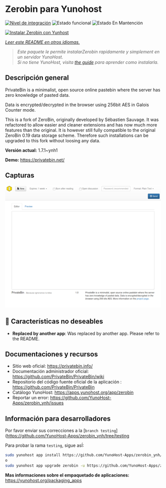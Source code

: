 <!--
Este archivo README esta generado automaticamente<https://github.com/YunoHost/apps/tree/master/tools/readme_generator>
No se debe editar a mano.
-->

# Zerobin para Yunohost

[![Nivel de integración](https://dash.yunohost.org/integration/zerobin.svg)](https://ci-apps.yunohost.org/ci/apps/zerobin/) ![Estado funcional](https://ci-apps.yunohost.org/ci/badges/zerobin.status.svg) ![Estado En Mantención](https://ci-apps.yunohost.org/ci/badges/zerobin.maintain.svg)

[![Instalar Zerobin con Yunhost](https://install-app.yunohost.org/install-with-yunohost.svg)](https://install-app.yunohost.org/?app=zerobin)

*[Leer este README en otros idiomas.](./ALL_README.md)*

> *Este paquete le permite instalarZerobin rapidamente y simplement en un servidor YunoHost.*  
> *Si no tiene YunoHost, visita [the guide](https://yunohost.org/install) para aprender como instalarla.*

## Descripción general

PrivateBin is a minimalist, open source online pastebin where the server has zero knowledge of pasted data.

Data is encrypted/decrypted in the browser using 256bit AES in Galois Counter mode.

This is a fork of ZeroBin, originally developed by Sébastien Sauvage. It was refactored to allow easier and cleaner extensions and has now much more features than the original. It is however still fully compatible to the original ZeroBin 0.19 data storage scheme. Therefore such installations can be upgraded to this fork without loosing any data.


**Versión actual:** 1.7.1~ynh1

**Demo:** <https://privatebin.net/>

## Capturas

![Captura de Zerobin](./doc/screenshots/screenshot.png)

## :red_circle: Características no deseables

- **Replaced by another app**: Was replaced by another app. Please refer to the README.

## Documentaciones y recursos

- Sitio web oficial: <https://privatebin.info/>
- Documentación administrador oficial: <https://github.com/PrivateBin/PrivateBin/wiki>
- Repositorio del código fuente oficial de la aplicación : <https://github.com/PrivateBin/PrivateBin>
- Catálogo YunoHost: <https://apps.yunohost.org/app/zerobin>
- Reportar un error: <https://github.com/YunoHost-Apps/zerobin_ynh/issues>

## Información para desarrolladores

Por favor enviar sus correcciones a la [`branch testing`](https://github.com/YunoHost-Apps/zerobin_ynh/tree/testing

Para probar la rama `testing`, sigue asÍ:

```bash
sudo yunohost app install https://github.com/YunoHost-Apps/zerobin_ynh/tree/testing --debug
o
sudo yunohost app upgrade zerobin -u https://github.com/YunoHost-Apps/zerobin_ynh/tree/testing --debug
```

**Mas informaciones sobre el empaquetado de aplicaciones:** <https://yunohost.org/packaging_apps>
